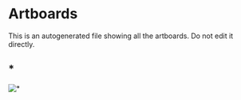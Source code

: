 # Artboards

This is an autogenerated file showing all the artboards. Do not edit it directly.

## *

![*](./.exportedArtboards/doodle/%2A)

